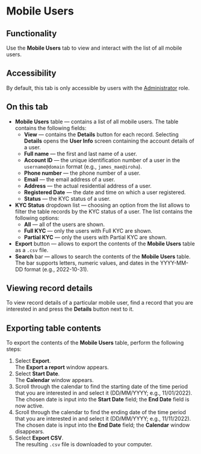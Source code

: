 # Mobile Users

## Functionality

Use the **Mobile Users** tab to view and interact with the list of all mobile users.

## Accessibility

By default, this tab is only accessible by users with the [Administrator](../roles.md#administrator) role.

## On this tab
- **Mobile Users** table — contains a list of all mobile users. The table contains the following fields:
  - **View** — contains the **Details** button for each record. Selecting **Details** opens the **User Info** screen containing the account details of a user.
  - **Full name** — the first and last name of a user.
  - **Account ID** — the unique identification number of a user in the `username@domain` format (e.g., `james_mae@iroha`).
  - **Phone number** — the phone number of a user.
  - **Email** — the email address of a user.
  - **Address** — the actual residential address of a user.
  - **Registered Date** — the date and time on which a user registered.
  - **Status** — the KYC status of a user.
- **KYC Status** dropdown list — choosing an option from the list allows to filter the table records by the KYC status of a user. The list contains the following options:
  - **All** — all of the users are shown.
  - **Full KYC** — only the users with Full KYC are shown.
  - **Partial KYC** — only the users with Partial KYC are shown.
- **Export** button — allows to export the contents of the **Mobile Users** table as a `.csv` file.
- **Search** bar — allows to search the contents of the **Mobile Users** table.\
  The bar supports letters, numeric values, and dates in the YYYY-MM-DD format (e.g., 2022-10-31).

## Viewing record details

To view record details of a particular mobile user, find a record that you are interested in and press the **Details** button next to it.

## Exporting table contents

To export the contents of the **Mobile Users** table, perform the following steps:
1. Select **Export**.\
   The **Export a report** window appears.
2. Select **Start Date**.\
   The **Calendar** window appears.
3. Scroll through the calendar to find the starting date of the time period that you are interested in and select it (DD/MM/YYYY; e.g., 11/01/2022).\
   The chosen date is input into the **Start Date** field; the **End Date** field is now active.
4. Scroll through the calendar to find the ending date of the time period that you are interested in and select it (DD/MM/YYYY; e.g., 11/11/2022).\
   The chosen date is input into the **End Date** field; the **Calendar** window disappears.
5. Select **Export CSV**.\
   The resulting `.csv` file is downloaded to your computer.

